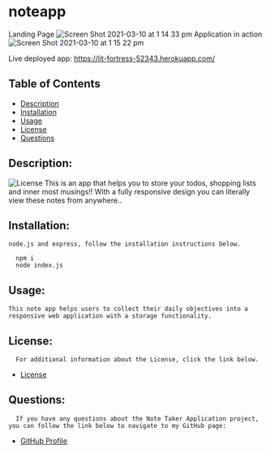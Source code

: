 # noteapp
Landing Page
![Screen Shot 2021-03-10 at 1 14 33 pm](https://user-images.githubusercontent.com/69836062/110568329-bd90ca80-81a2-11eb-8626-9d1aa5e023ac.png)
Application in action
![Screen Shot 2021-03-10 at 1 15 22 pm](https://user-images.githubusercontent.com/69836062/110568337-c08bbb00-81a2-11eb-95c6-79036c4eb995.png)

Live deployed app: https://lit-fortress-52343.herokuapp.com/

  ## Table of Contents
  - [Description](#description)
  - [Installation](#installation)
  - [Usage](#usage)
  - [License](#license)
  - [Questions](#questions)

  ## Description:
  ![License](https://img.shields.io/badge/License-MIT-blue.svg "License Badge")
    This is an app that helps you to store your todos, shopping lists and inner most musings!! With a fully responsive design you can literally view these notes from anywhere..
  ## Installation:
    node.js and express, follow the installation instructions below.
    
      npm i
      node index.js
  ## Usage:
    This note app helps users to collect their daily objectives into a responsive web application with a storage functionality.

  ## License:
      For additional information about the License, click the link below.
  - [License](https://opensource.org/licenses/MIT)

  ## Questions:
      If you have any questions about the Note Taker Application project, you can follow the link below to navigate to my GitHub page:
  - [GitHub Profile](https://github.com/alex-stew)
    
